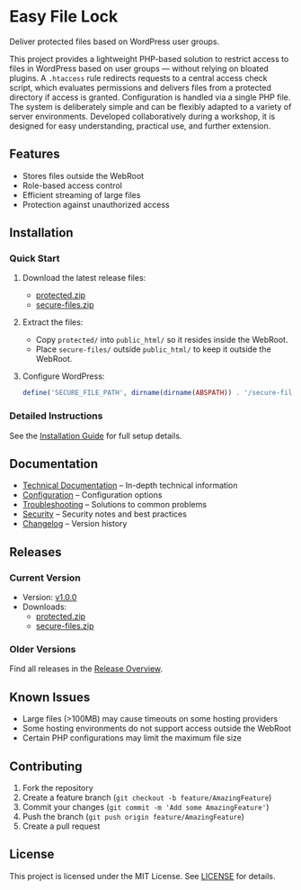 # Easy File Lock

Deliver protected files based on WordPress user groups.

This project provides a lightweight PHP-based solution to restrict access to files in WordPress based on user groups — without relying on bloated plugins. A `.htaccess` rule redirects requests to a central access check script, which evaluates permissions and delivers files from a protected directory if access is granted. Configuration is handled via a single PHP file. The system is deliberately simple and can be flexibly adapted to a variety of server environments. Developed collaboratively during a workshop, it is designed for easy understanding, practical use, and further extension.

## Features

- Stores files outside the WebRoot
- Role-based access control
- Efficient streaming of large files
- Protection against unauthorized access

## Installation

### Quick Start

1. Download the latest release files:
   - [protected.zip](https://github.com/rfluethi/Easy-File-Lock/releases/latest/download/protected.zip)
   - [secure-files.zip](https://github.com/rfluethi/Easy-File-Lock/releases/latest/download/secure-files.zip)

2. Extract the files:
   - Copy `protected/` into `public_html/` so it resides inside the WebRoot.
   - Place `secure-files/` outside `public_html/` to keep it outside the WebRoot.

3. Configure WordPress:
   ```php
   define('SECURE_FILE_PATH', dirname(dirname(ABSPATH)) . '/secure-files');
   ```

### Detailed Instructions

See the [Installation Guide](docs/installation.md) for full setup details.

## Documentation

- [Technical Documentation](docs/technical.md) – In-depth technical information
- [Configuration](docs/configuration.md) – Configuration options
- [Troubleshooting](docs/troubleshooting.md) – Solutions to common problems
- [Security](docs/security.md) – Security notes and best practices
- [Changelog](docs/changelog.md) – Version history

## Releases

### Current Version
- Version: [v1.0.0](https://github.com/rfluethi/Easy-File-Lock/releases/latest)
- Downloads:
  - [protected.zip](https://github.com/rfluethi/Easy-File-Lock/releases/latest/download/protected.zip)
  - [secure-files.zip](https://github.com/rfluethi/Easy-File-Lock/releases/latest/download/secure-files.zip)

### Older Versions
Find all releases in the [Release Overview](https://github.com/rfluethi/Easy-File-Lock/releases).

## Known Issues

- Large files (>100MB) may cause timeouts on some hosting providers
- Some hosting environments do not support access outside the WebRoot
- Certain PHP configurations may limit the maximum file size

## Contributing

1. Fork the repository
2. Create a feature branch (`git checkout -b feature/AmazingFeature`)
3. Commit your changes (`git commit -m 'Add some AmazingFeature'`)
4. Push the branch (`git push origin feature/AmazingFeature`)
5. Create a pull request

## License

This project is licensed under the MIT License. See [LICENSE](LICENSE) for details.
